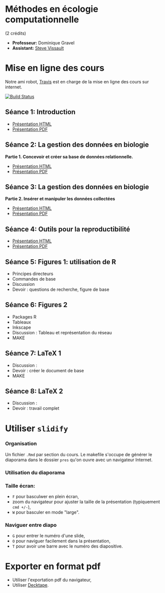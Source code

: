 # Méthodes en écologie computationnelle
(2 crédits)

- **Professeur:** Dominique Gravel
- **Assistant:** [Steve Vissault](https://github.com/SteveViss)

# Mise en ligne des cours

Notre ami robot, [Travis](https://travis-ci.org) est en charge de la mise en ligne des cours sur internet.

[![Build Status](https://travis-ci.org/EcoNumUdS/BIO500.svg?branch=master)](https://travis-ci.org/EcoNumUdS/BIO500)

## Séance 1: Introduction

- [Présentation HTML](https://econumuds.github.io/BIO500/cours1)
- [Présentation PDF](./cours1/pres/assets/pdf/S1-BIO500.pdf)

## Séance 2: La gestion des données en biologie

**Partie 1. Concevoir et créer sa base de données relationnelle.**

- [Présentation HTML](https://econumuds.github.io/BIO500/cours2)
- [Présentation PDF](./cours2/pres/assets/pdf/S2-BIO500.pdf)

## Séance 3: La gestion des données en biologie

**Partie 2. Insérer et manipuler les données collectées**

- [Présentation HTML](https://econumuds.github.io/BIO500/cours3)
- [Présentation PDF](./cours3/pres/assets/pdf/S3-BIO500.pdf)

## Séance 4: Outils pour la reproductibilité

- [Présentation HTML](https://econumuds.github.io/BIO500/cours4)
- [Présentation PDF](./cours3/pres/assets/pdf/S4-BIO500.pdf)

## Séance 5: Figures 1: utilisation de R

- Principes directeurs
- Commandes de base
- Discussion
- Devoir : questions de recherche, figure de base

## Séance 6: Figures 2

- Packages R
- Tableaux
- Inkscape
- Discussion : Tableau et représentation du réseau
- MAKE

## Séance 7: LaTeX 1

- Discussion :
- Devoir : créer le document de base
- MAKE

## Séance 8: LaTeX 2

- Discussion :
- Devoir : travail complet


# Utiliser `slidify`

### Organisation

Un fichier `.Rmd` par section du cours. Le makefile s'occupe de générer le
diaporama dans le dossier `pres` qu'on ouvre avec un navigateur Internet.

### Utilisation du diaporama

### Taille écran:

  - `F` pour basculwer en plein écran,
  - zoom du navigateur pour ajuster la taille de la présentation (typiquement `cmd +/-`),
  - `W` pour basculer en mode "large".

### Naviguer entre diapo

  - `G` pour entrer le numéro d'une slide,
  - `O` pour naviguer facilement dans la présentation,
  - `T` pour avoir une barre avec le numéro des diapositive.


# Exporter en format pdf

- Utiliser l'exportation pdf du navigateur,
- Utiliser [Decktape](https://github.com/astefanutti/decktape).
